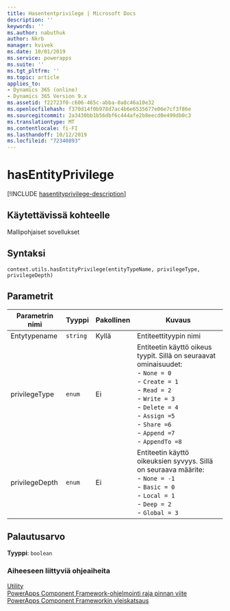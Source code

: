 ```yaml
---
title: Hasententprivilege | Microsoft Docs
description: ''
keywords: ''
ms.author: nabuthuk
author: Nkrb
manager: kvivek
ms.date: 10/01/2019
ms.service: powerapps
ms.suite: ''
ms.tgt_pltfrm: ''
ms.topic: article
applies_to:
- Dynamics 365 (online)
- Dynamics 365 Version 9.x
ms.assetid: f22723f0-c606-465c-abba-0a8c46a10e32
ms.openlocfilehash: f370d14f0b978d7ac4b6e6535677e06e7cf3f86e
ms.sourcegitcommit: 2a3430bb1b56dbf6c444afe2b8eecd0e499db0c3
ms.translationtype: MT
ms.contentlocale: fi-FI
ms.lasthandoff: 10/12/2019
ms.locfileid: "72340893"
---
```

# <a name="hasentityprivilege"></a>hasEntityPrivilege

[!INCLUDE [hasentityprivilege-description](includes/hasentityprivilege-description.md)]

## <a name="available-for"></a>Käytettävissä kohteelle 

Mallipohjaiset sovellukset

## <a name="syntax"></a>Syntaksi

`context.utils.hasEntityPrivilege(entityTypeName, privilegeType, privilegeDepth)`

## <a name="parameters"></a>Parametrit

| Parametrin nimi|Tyyppi|Pakollinen|Kuvaus|
| ------------- |----|--------|-----------|
|Entytypename|`string`|Kyllä|Entiteettityypin nimi|
|privilegeType|`enum`|Ei|Entiteetin käyttö oikeus tyypit. Sillä on seuraavat ominaisuudet:<br/>- `None = 0`<br/>- `Create = 1` <br/>- `Read = 2`<br/>- `Write = 3`<br/>- `Delete = 4`<br/>- `Assign =5`<br/>- `Share =6`<br/>- `Append =7`<br/>- `AppendTo =8`|
|privilegeDepth|`enum`|Ei|Entiteetin käyttö oikeuksien syvyys. Sillä on seuraava määrite: <br/>- `None = -1`<br/>- `Basic = 0`<br/>- `Local = 1`<br/>- `Deep = 2`<br/>- `Global = 3`|

## <a name="return-value"></a>Palautusarvo

**Tyyppi**: `boolean`

### <a name="related-topics"></a>Aiheeseen liittyviä ohjeaiheita

[Utility](../utility.md)<br/>
[PowerApps Component Framework-ohjelmointi raja pinnan viite](../../reference/index.md)<br/>
[PowerApps Component Frameworkin yleiskatsaus](../../overview.md)